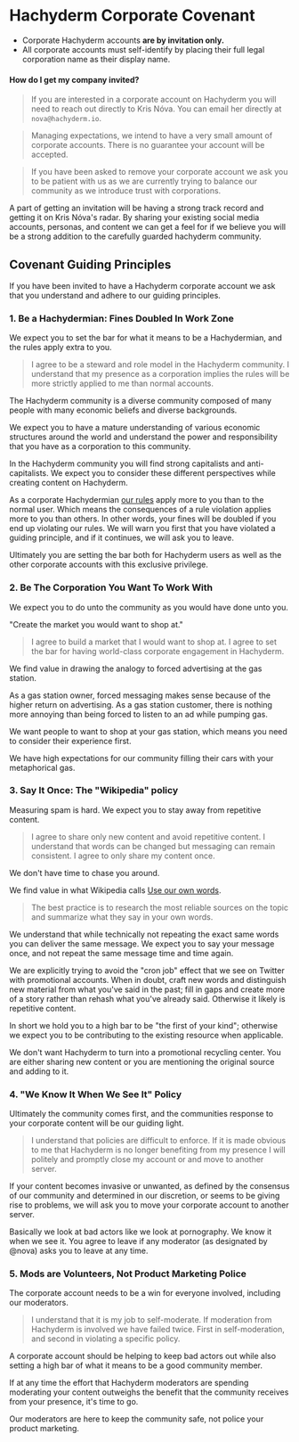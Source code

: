 # Hachyderm Corporate Covenant

 - Corporate Hachyderm accounts **are by invitation only.**
 - All corporate accounts must self-identify by placing their full legal corporation name as their display name.

#### How do I get my company invited?

> If you are interested in a corporate account on Hachyderm you will need to reach out directly to Kris Nóva. You can email her directly at `nova@hachyderm.io`.

> Managing expectations, we intend to have a very small amount of corporate accounts. There is no guarantee your account will be accepted.

> If you have been asked to remove your corporate account we ask you to be patient with us as we are currently trying to balance our community as we introduce trust with corporations.

A part of getting an invitation will be having a strong track record and getting it on Kris Nóva's radar.
By sharing your existing social media accounts, personas, and content we can get a feel for if we believe you will be a strong addition to the carefully guarded hachyderm community.

## Covenant Guiding Principles 

If you have been invited to have a Hachyderm corporate account we ask that you understand and adhere to our guiding principles. 

### 1. Be a Hachydermian: Fines Doubled In Work Zone

We expect you to set the bar for what it means to be a Hachydermian, and the rules apply extra to you.

> I agree to be a steward and role model in the Hachyderm community. I understand that my presence as a corporation implies the rules will be more strictly applied to me than normal accounts.

The Hachyderm community is a diverse community composed of many people with many economic beliefs and diverse backgrounds.

We expect you to have a mature understanding of various economic structures around the world and understand the power and responsibility that you have as a corporation to this community.

In the Hachyderm community you will find strong capitalists and anti-capitalists.
We expect you to consider these different perspectives while creating content on Hachyderm. 

As a corporate Hachydermian [our rules](https://Hachyderm.io/about/more#rules) apply more to you than to the normal user.
Which means the consequences of a rule violation applies more to you than others. 
In other words, your fines will be doubled if you end up violating our rules.
We will warn you first that you have violated a guiding principle, and if it continues, we will ask you to leave.

Ultimately you are setting the bar both for Hachyderm users as well as the other corporate accounts with this exclusive privilege.

### 2. Be The Corporation You Want To Work With

We expect you to do unto the community as you would have done unto you.

"Create the market you would want to shop at."

> I agree to build a market that I would want to shop at. I agree to set the bar for having world-class corporate engagement in Hachyderm.

We find value in drawing the analogy to forced advertising at the gas station.

As a gas station owner, forced messaging makes sense because of the higher return on advertising.
As a gas station customer, there is nothing more annoying than being forced to listen to an ad while pumping gas.

We want people to want to shop at your gas station, which means you need to consider their experience first.

We have high expectations for our community filling their cars with your metaphorical gas.

### 3. Say It Once: The "Wikipedia" policy

Measuring spam is hard. We expect you to stay away from repetitive content.

> I agree to share only new content and avoid repetitive content. I understand that words can be changed but messaging can remain consistent. I agree to only share my content once.

We don't have time to chase you around.

We find value in what Wikipedia calls [Use our own words](https://en.wikipedia.org/wiki/Wikipedia:Use_our_own_words).

> The best practice is to research the most reliable sources on the topic and summarize what they say in your own words.

We understand that while technically not repeating the exact same words you can deliver the same message. 
We expect you to say your message once, and not repeat the same message time and time again.

We are explicitly trying to avoid the "cron job" effect that we see on Twitter with promotional accounts.
When in doubt, craft new words and distinguish new material from what you've said in the past; fill in gaps and create more of a story rather than rehash what you've already said. Otherwise it likely is repetitive content.

In short we hold you to a high bar to be "the first of your kind"; otherwise we expect you to be contributing to the existing resource when applicable. 

We don't want Hachyderm to turn into a promotional recycling center. You are either sharing new content or you are mentioning the original source and adding to it.

### 4. "We Know It When We See It" Policy

Ultimately the community comes first, and the communities response to your corporate content will be our guiding light. 

> I understand that policies are difficult to enforce. If it is made obvious to me that Hachyderm is no longer benefiting from my presence I will politely and promptly close my account or and move to another server.

If your content becomes invasive or unwanted, as defined by the consensus of our community and determined in our discretion, or seems to be giving rise to problems, we will ask you to move your corporate account to another server.

Basically we look at bad actors like we look at pornography. We know it when we see it. You agree to leave if any moderator (as designated by @nova) asks you to leave at any time.

### 5. Mods are Volunteers, Not Product Marketing Police

The corporate account needs to be a win for everyone involved, including our moderators. 

> I understand that it is my job to self-moderate. If moderation from Hachyderm is involved we have failed twice. First in self-moderation, and second in violating a specific policy.

A corporate account should be helping to keep bad actors out while also setting a high bar of what it means to be a good community member. 

If at any time the effort that Hachyderm moderators are spending moderating your content outweighs the benefit that the community receives from your presence, it's time to go.

Our moderators are here to keep the community safe, not police your product marketing.
